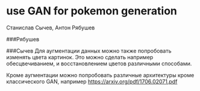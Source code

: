 # use GAN for pokemon generation
Станислав Сычев, Антон Рябушев

###Рябушев


###Сычев
Для аугментации данных можно также попробовать изменять цвета картинок.
Это можно сделать например обесцвечиванием, 
и восстановлением цветов различными способами.

Кроме аугментации можно попробовать различные архитектуры 
кроме классического GAN, например https://arxiv.org/pdf/1706.02071.pdf
